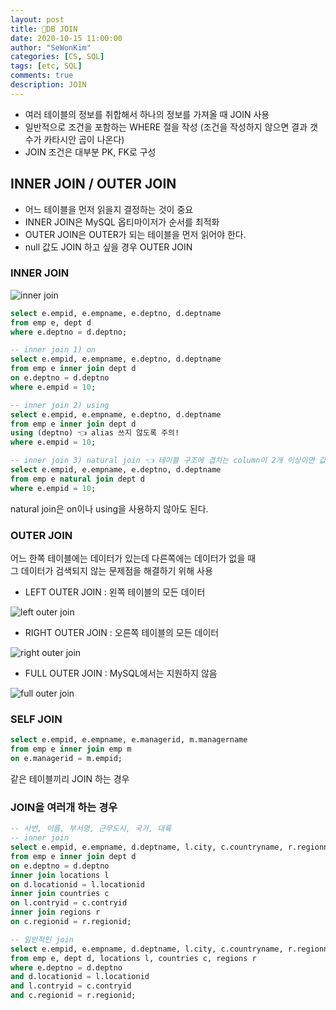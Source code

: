 ```yaml
---
layout: post
title: 🌈DB JOIN
date: 2020-10-15 11:00:00
author: "SeWonKim"
categories: [CS, SQL]
tags: [etc, SQL]
comments: true
description: JOIN
---
```


- 여러 테이블의 정보를 취합해서 하나의 정보를 가져올 때 JOIN 사용
- 일반적으로 조건을 포함하는 WHERE 절을 작성 (조건을 작성하지 않으면 결과 갯수가 카타시안 곱이 나온다)
- JOIN 조건은 대부분 PK, FK로 구성

## INNER JOIN / OUTER JOIN


- 어느 테이블을 먼저 읽을지 결정하는 것이 중요
- INNER JOIN은 MySQL 옵티마이저가 순서를 최적화
- OUTER JOIN은 OUTER가 되는 테이블을 먼저 읽어야 한다.
- null 값도 JOIN 하고 싶을 경우 OUTER JOIN

### INNER JOIN

![inner join](https://camo.githubusercontent.com/a8fc07a00af9d97c2898104cb7881a0519983ee570fdb711aed5dd6ee318b016/68747470733a2f2f696d67312e6461756d63646e2e6e65742f7468756d622f523132383078302f3f73636f64653d6d746973746f72793226666e616d653d687474702533412532462532466366696c65392e75662e746973746f72792e636f6d253246696d61676525324639393739394633453541383134384437303336363539)

```SQL
select e.empid, e.empname, e.deptno, d.deptname
from emp e, dept d
where e.deptno = d.deptno;

-- inner join 1) on
select e.empid, e.empname, e.deptno, d.deptname
from emp e inner join dept d
on e.deptno = d.deptno
where e.empid = 10;

-- inner join 2) using
select e.empid, e.empname, e.deptno, d.deptname
from emp e inner join dept d
using (deptno) 👈 alias 쓰지 않도록 주의!
where e.empid = 10;

-- inner join 3) natural join 👈 테이블 구조에 겹치는 column이 2개 이상이면 값이 안나올 수도 있다.
select e.empid, e.empname, e.deptno, d.deptname
from emp e natural join dept d
where e.empid = 10;
```

natural join은 on이나 using을 사용하지 않아도 된다.


### OUTER JOIN

어느 한쪽 테이블에는 데이터가 있는데 다른쪽에는 데이터가 없을 때     
그 데이터가 검색되지 않는 문제점을 해결하기 위해 사용

- LEFT OUTER JOIN : 왼쪽 테이블의 모든 데이터
  
![left outer join](https://camo.githubusercontent.com/c76a34d9927d99d7def46c2839694677d160586ca2af3eff32d98fa2ae969568/68747470733a2f2f696d67312e6461756d63646e2e6e65742f7468756d622f523132383078302f3f73636f64653d6d746973746f72793226666e616d653d687474702533412532462532466366696c65362e75662e746973746f72792e636f6d253246696d61676525324639393745374634313541383134393035303746303237)

- RIGHT OUTER JOIN : 오른쪽 테이블의 모든 데이터 

![right outer join](https://camo.githubusercontent.com/371a3f188280420a933172a212f74285204b85837603ae3cb973c77eb66be74d/68747470733a2f2f696d67312e6461756d63646e2e6e65742f7468756d622f523132383078302f3f73636f64653d6d746973746f72793226666e616d653d687474702533412532462532466366696c6532352e75662e746973746f72792e636f6d253246696d61676525324639393834434533353541383134393138304142443144)

- FULL OUTER JOIN : MySQL에서는 지원하지 않음
  
![full outer join](https://camo.githubusercontent.com/8b69d9df60427a56c5ffd62ad4d9468150dc645331e15ce27ad22e09c71d09bb/68747470733a2f2f696d67312e6461756d63646e2e6e65742f7468756d622f523132383078302f3f73636f64653d6d746973746f72793226666e616d653d687474702533412532462532466366696c6532342e75662e746973746f72792e636f6d253246696d61676525324639393139354633343541383134393339314245304333)

### SELF JOIN 

```SQL
select e.empid, e.empname, e.managerid, m.managername
from emp e inner join emp m
on e.managerid = m.empid;
```

같은 테이블끼리 JOIN 하는 경우

### JOIN을 여러개 하는 경우
```SQL
-- 사번, 이름, 부서명, 근무도시, 국가, 대륙
-- inner join
select e.empid, e.empname, d.deptname, l.city, c.countryname, r.regionname
from emp e inner join dept d
on e.deptno = d.deptno
inner join locations l
on d.locationid = l.locationid
inner join countries c
on l.contryid = c.contryid
inner join regions r
on c.regionid = r.regionid;

-- 일반적인 join
select e.empid, e.empname, d.deptname, l.city, c.countryname, r.regionname
from emp e, dept d, locations l, countries c, regions r
where e.deptno = d.deptno
and d.locationid = l.locationid
and l.contryid = c.contryid
and c.regionid = r.regionid; 
```
